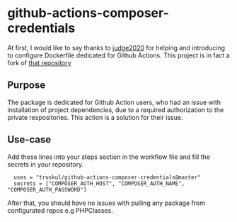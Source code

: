 # github-actions-composer-credentials

At first, I would like to say thanks to [judge2020](https://github.com/judge2020) for helping and introducing to configure Dockerfile dedicated for Github Actions. This project is in fact a fork of [that repository](https://github.com/judge2020/actions-laravel-nova-composer-login)

## Purpose

The package is dedicated for Github Action users, who had an issue with installation of project dependencies, due to a required authorization to the private respositories. This action is a solution for their issue.

## Use-case

Add these lines into your steps section in the workflow file and fill the secrets in your repository.

```
  uses = "truskul/github-actions-composer-credentials@master"
  secrets = ["COMPOSER_AUTH_HOST", "COMPOSER_AUTH_NAME", "COMPOSER_AUTH_PASSWORD"]
```

After that, you should have no issues with pulling any package from configurated repos e.g PHPClasses.
